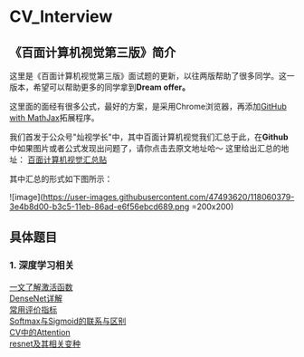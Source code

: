 # CV_Interview

## 《百面计算机视觉第三版》简介

这里是《百面计算机视觉第三版》面试题的更新，以往两版帮助了很多同学。这一版本，希望可以帮助更多的同学拿到**Dream offer。**

这里面的面经有很多公式，最好的方案，是采用Chrome浏览器，再添加[GitHub with MathJax](https://chrome.google.com/webstore/detail/github-with-mathjax/ioemnmodlmafdkllaclgeombjnmnbima/related)拓展程序。

我们首发于公众号"灿视学长"中，其中百面计算机视觉我们汇总于此，在**Github**中如果图片或者公式发现出问题了，请你点击去原文地址哈～ 这里给出汇总的地址：
[百面计算机视觉汇总贴](https://mp.weixin.qq.com/mp/appmsgalbum?__biz=MzkzNDIxMzE1NQ==&action=getalbum&album_id=1860258784426672132&scene=173&from_msgid=2247485568&from_itemidx=1&count=3&nolastread=1#wechat_redirect)

其中汇总的形式如下图所示：

![image](https://user-images.githubusercontent.com/47493620/118060379-3e4b8d00-b3c5-11eb-86ad-e6f56ebcd689.png  =200x200)


## 具体题目
### 1. 深度学习相关
[一文了解激活函数](./深度学习基础/激活函数.md)   
[DenseNet详解](./深度学习基础/DenseNet.md)  
[常用评价指标](./深度学习基础/常用指标.md)  
[Softmax与Sigmoid的联系与区别](./深度学习基础/sigmoid与softmax的区别与联系.md)  
[CV中的Attention](./深度学习基础/CV中的Attention.md)  
[resnet及其相关变种](./深度学习基础/resnet.md) 
